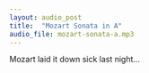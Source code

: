 ```yaml
---
layout: audio_post
title:  "Mozart Sonata in A"
audio_file: mozart-sonata-a.mp3
---
```

Mozart laid it down sick last night...
